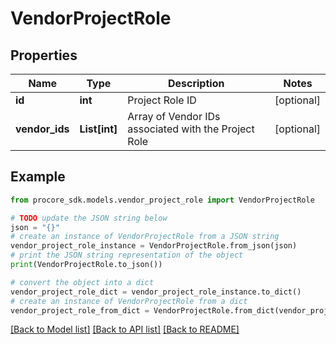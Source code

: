 # VendorProjectRole


## Properties

Name | Type | Description | Notes
------------ | ------------- | ------------- | -------------
**id** | **int** | Project Role ID | [optional] 
**vendor_ids** | **List[int]** | Array of Vendor IDs associated with the Project Role | [optional] 

## Example

```python
from procore_sdk.models.vendor_project_role import VendorProjectRole

# TODO update the JSON string below
json = "{}"
# create an instance of VendorProjectRole from a JSON string
vendor_project_role_instance = VendorProjectRole.from_json(json)
# print the JSON string representation of the object
print(VendorProjectRole.to_json())

# convert the object into a dict
vendor_project_role_dict = vendor_project_role_instance.to_dict()
# create an instance of VendorProjectRole from a dict
vendor_project_role_from_dict = VendorProjectRole.from_dict(vendor_project_role_dict)
```
[[Back to Model list]](../README.md#documentation-for-models) [[Back to API list]](../README.md#documentation-for-api-endpoints) [[Back to README]](../README.md)


